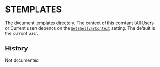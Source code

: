 # $TEMPLATES

The document templates directory. The context of this constant (All Users or Current user) depends on the [`SetShellVarContext`][1] setting. The default is the current user.

## History

Not documented

[1]: ../Reference/SetShellVarContext.md
